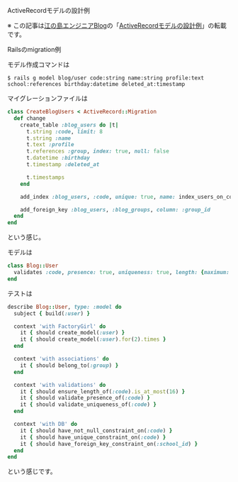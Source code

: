 ActiveRecordモデルの設計例

※ この記事は[江の島エンジニアBlog](http://blog.enogineer.com/)の「[ActiveRecordモデルの設計例](http://blog.enogineer.com/2014/09/24/rails-db-migration/)」の転載です。

Railsのmigration例

モデル作成コマンドは

    $ rails g model blog/user code:string name:string profile:text school:references birthday:datetime deleted_at:timestamp

マイグレーションファイルは

```ruby
class CreateBlogUsers < ActiveRecord::Migration
  def change
    create_table :blog_users do |t|
      t.string :code, limit: 8
      t.string :name
      t.text :profile
      t.references :group, index: true, null: false
      t.datetime :birthday
      t.timestamp :deleted_at

      t.timestamps
    end

    add_index :blog_users, :code, unique: true, name: index_users_on_code

    add_foreign_key :blog_users, :blog_groups, column: :group_id
  end
end
```

という感じ。

モデルは

```ruby
class Blog::User
  validates :code, presence: true, uniqueness: true, length: {maximum: 16}
end
```

テストは

```ruby
describe Blog::User, type: :model do
  subject { build(:user) }

  context 'with FactoryGirl' do
    it { should create_model(:user) }
    it { should create_model(:user).for(2).times }
  end

  context 'with associations' do
    it { should belong_to(:group) }
  end

  context 'with validations' do
    it { should ensure_length_of(:code).is_at_most(16) }
    it { should validate_presence_of(:code) }
    it { should validate_uniqueness_of(:code) }
  end

  context 'with DB' do
    it { should have_not_null_constraint_on(:code) }
    it { should have_unique_constraint_on(:code) }
    it { should have_foreign_key_constraint_on(:school_id) }
  end
end
```

という感じです。

